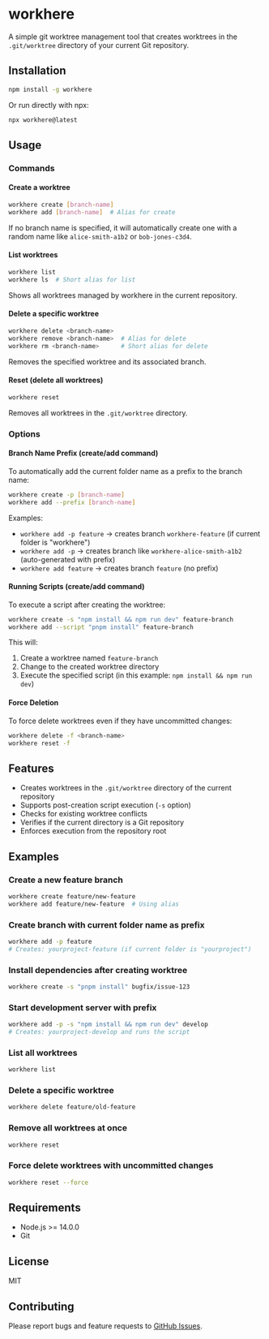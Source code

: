 # workhere

A simple git worktree management tool that creates worktrees in the `.git/worktree` directory of your current Git repository.

## Installation

```bash
npm install -g workhere
```

Or run directly with npx:

```bash
npx workhere@latest
```

## Usage

### Commands

#### Create a worktree

```bash
workhere create [branch-name]
workhere add [branch-name]  # Alias for create
```

If no branch name is specified, it will automatically create one with a random name like `alice-smith-a1b2` or `bob-jones-c3d4`.

#### List worktrees

```bash
workhere list
workhere ls  # Short alias for list
```

Shows all worktrees managed by workhere in the current repository.

#### Delete a specific worktree

```bash
workhere delete <branch-name>
workhere remove <branch-name>  # Alias for delete
workhere rm <branch-name>      # Short alias for delete
```

Removes the specified worktree and its associated branch.

#### Reset (delete all worktrees)

```bash
workhere reset
```

Removes all worktrees in the `.git/worktree` directory.

### Options

#### Branch Name Prefix (create/add command)

To automatically add the current folder name as a prefix to the branch name:

```bash
workhere create -p [branch-name]
workhere add --prefix [branch-name]
```

Examples:
- `workhere add -p feature` → creates branch `workhere-feature` (if current folder is "workhere")
- `workhere add -p` → creates branch like `workhere-alice-smith-a1b2` (auto-generated with prefix)
- `workhere add feature` → creates branch `feature` (no prefix)

#### Running Scripts (create/add command)

To execute a script after creating the worktree:

```bash
workhere create -s "npm install && npm run dev" feature-branch
workhere add --script "pnpm install" feature-branch
```

This will:
1. Create a worktree named `feature-branch`  
2. Change to the created worktree directory
3. Execute the specified script (in this example: `npm install && npm run dev`)

#### Force Deletion

To force delete worktrees even if they have uncommitted changes:

```bash
workhere delete -f <branch-name>
workhere reset -f
```

## Features

- Creates worktrees in the `.git/worktree` directory of the current repository
- Supports post-creation script execution (`-s` option)
- Checks for existing worktree conflicts
- Verifies if the current directory is a Git repository
- Enforces execution from the repository root

## Examples

### Create a new feature branch

```bash
workhere create feature/new-feature
workhere add feature/new-feature  # Using alias
```

### Create branch with current folder name as prefix

```bash
workhere add -p feature
# Creates: yourproject-feature (if current folder is "yourproject")
```

### Install dependencies after creating worktree

```bash
workhere create -s "pnpm install" bugfix/issue-123
```

### Start development server with prefix

```bash
workhere add -p -s "npm install && npm run dev" develop
# Creates: yourproject-develop and runs the script
```

### List all worktrees

```bash
workhere list
```

### Delete a specific worktree

```bash
workhere delete feature/old-feature
```

### Remove all worktrees at once

```bash
workhere reset
```

### Force delete worktrees with uncommitted changes

```bash
workhere reset --force
```

## Requirements

- Node.js >= 14.0.0
- Git

## License

MIT

## Contributing

Please report bugs and feature requests to [GitHub Issues](https://github.com/wapa5pow/workhere/issues).
